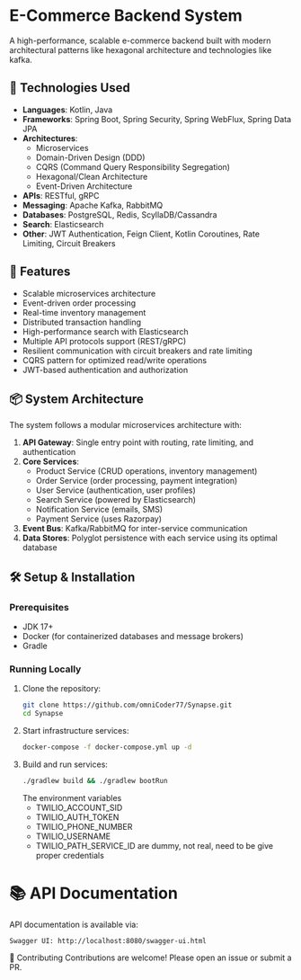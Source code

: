 # E-Commerce Backend System

A high-performance, scalable e-commerce backend built with modern architectural patterns like hexagonal architecture and technologies like kafka.

## 🚀 Technologies Used

- **Languages**: Kotlin, Java
- **Frameworks**: Spring Boot, Spring Security, Spring WebFlux, Spring Data JPA
- **Architectures**: 
  - Microservices
  - Domain-Driven Design (DDD)
  - CQRS (Command Query Responsibility Segregation)
  - Hexagonal/Clean Architecture
  - Event-Driven Architecture
- **APIs**: RESTful, gRPC
- **Messaging**: Apache Kafka, RabbitMQ
- **Databases**: PostgreSQL, Redis, ScyllaDB/Cassandra
- **Search**: Elasticsearch
- **Other**: JWT Authentication, Feign Client, Kotlin Coroutines, Rate Limiting, Circuit Breakers

## 🌟 Features

- Scalable microservices architecture
- Event-driven order processing
- Real-time inventory management
- Distributed transaction handling
- High-performance search with Elasticsearch
- Multiple API protocols support (REST/gRPC)
- Resilient communication with circuit breakers and rate limiting
- CQRS pattern for optimized read/write operations
- JWT-based authentication and authorization

## 📦 System Architecture

The system follows a modular microservices architecture with:

1. **API Gateway**: Single entry point with routing, rate limiting, and authentication
2. **Core Services**:
   - Product Service (CRUD operations, inventory management)
   - Order Service (order processing, payment integration)
   - User Service (authentication, user profiles)
   - Search Service (powered by Elasticsearch)
   - Notification Service (emails, SMS)
   - Payment Service (uses Razorpay)
3. **Event Bus**: Kafka/RabbitMQ for inter-service communication
4. **Data Stores**: Polyglot persistence with each service using its optimal database

## 🛠️ Setup & Installation

### Prerequisites
- JDK 17+
- Docker (for containerized databases and message brokers)
- Gradle

### Running Locally

1. Clone the repository:
   ```bash
   git clone https://github.com/omniCoder77/Synapse.git
   cd Synapse
   ```
2. Start infrastructure services:
   ```bash
   docker-compose -f docker-compose.yml up -d
   ```
3. Build and run services:
   ```bash
   ./gradlew build && ./gradlew bootRun
   ```
   The environment variables
    - TWILIO_ACCOUNT_SID
    - TWILIO_AUTH_TOKEN
    - TWILIO_PHONE_NUMBER
    - TWILIO_USERNAME
    - TWILIO_PATH_SERVICE_ID
   are dummy, not real, need to be give proper credentials

# 📚 API Documentation
API documentation is available via:

    Swagger UI: http://localhost:8080/swagger-ui.html

🤝 Contributing
Contributions are welcome! Please open an issue or submit a PR.